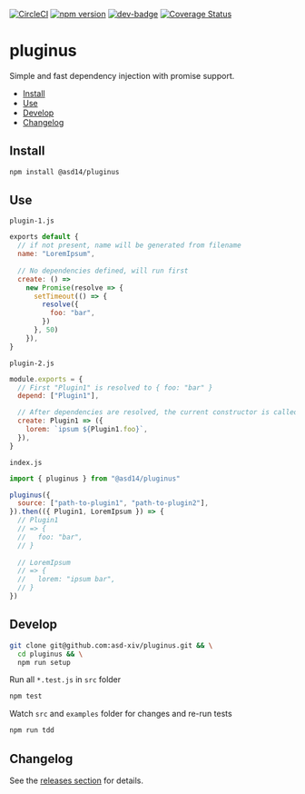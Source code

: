 <!-- markdownlint-disable first-line-h1 line-length -->

[![CircleCI](https://circleci.com/gh/asd-xiv/pluginus.svg?style=svg)](https://circleci.com/gh/asd-xiv/pluginus)
[![npm version](https://badge.fury.io/js/%40asd14%2Fpluginus.svg)](https://www.npmjs.com/package/%40asd14%2Fpluginus)
[![dev-badge](https://david-dm.org/asd-xiv/pluginus.svg)](https://david-dm.org/asd-xiv/pluginus)
[![Coverage Status](https://coveralls.io/repos/github/asd-xiv/pluginus/badge.svg)](https://coveralls.io/github/asd-xiv/pluginus)

# pluginus

Simple and fast dependency injection with promise support.

<!-- vim-markdown-toc GFM -->

* [Install](#install)
* [Use](#use)
* [Develop](#develop)
* [Changelog](#changelog)

<!-- vim-markdown-toc -->

## Install

```bash
npm install @asd14/pluginus
```

## Use

`plugin-1.js`

```js
exports default {
  // if not present, name will be generated from filename
  name: "LoremIpsum",
  
  // No dependencies defined, will run first 
  create: () =>
    new Promise(resolve => {
      setTimeout(() => {
        resolve({
          foo: "bar",
        })
      }, 50)
    }),
}
```

`plugin-2.js`

```js
module.exports = {
  // First "Plugin1" is resolved to { foo: "bar" }
  depend: ["Plugin1"],

  // After dependencies are resolved, the current constructor is called
  create: Plugin1 => ({
    lorem: `ipsum ${Plugin1.foo}`,
  }),
}
```

`index.js`

```js
import { pluginus } from "@asd14/pluginus"

pluginus({
  source: ["path-to-plugin1", "path-to-plugin2"],
}).then(({ Plugin1, LoremIpsum }) => {
  // Plugin1
  // => {
  //   foo: "bar",
  // }
  
  // LoremIpsum
  // => {
  //   lorem: "ipsum bar",
  // }
})
```

## Develop

```bash
git clone git@github.com:asd-xiv/pluginus.git && \
  cd pluginus && \
  npm run setup
```

Run all `*.test.js` in `src` folder

```bash
npm test
```

Watch `src` and `examples` folder for changes and re-run tests

```bash
npm run tdd
```

## Changelog

See the [releases section](https://github.com/asd-xiv/pluginus/releases) for details.
